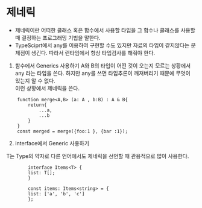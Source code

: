 # 제네릭

- 제네릭이란 어떠한 클래스 혹은 함수에서 사용할 타입을 그 함수나 클래스를 사용할 때 결정하는 프로그래밍 기법을 말한다.
- TypeSciprt에서 any를 이용하여 구현할 수도 있지만 자료의 타입이 같지않다는 문제점이 생긴다. 따라서 런타임에서 항상 타입검사를 해줘야 한다.

1. 함수에서 Generics 사용하기
 A와 B의 타입이 어떤 것이 오는지 모르는 상황에서 any 라는 타입을 쓴다. 하지만 any를 쓰면 타입추론이 깨져버리기 때문에 무엇이 있는지 알 수 없다.   
 이런 상황에서 제네릭을 쓴다.

```
    function merge<A,B> (a: A , b:B) : A & B{
        return{
            ...a,
            ...b
        }
    }
    const merged = merge({foo:1 }, {bar :1});
```

2. interface에서 Generic 사용하기

T는 Type의 약자로 다른 언어에서도 제네릭을 선언할 때 관용적으로 많이 사용한다.

```
        interface Items<T> {
        list: T[];
        }

        const items: Items<string> = {
        list: ['a', 'b', 'c']
        };
```